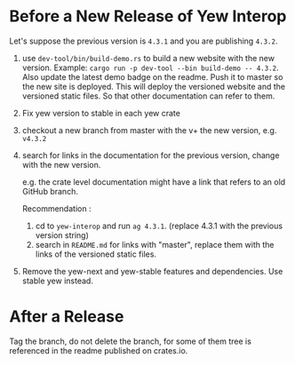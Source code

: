 # Before a New Release of Yew Interop

Let's suppose the previous version is `4.3.1` and you are publishing `4.3.2`.


1. use `dev-tool/bin/build-demo.rs` to build a new website with the new version.
Example: `cargo run -p dev-tool --bin build-demo -- 4.3.2`.
Also update the latest demo badge on the readme.
Push it to master so the new site is deployed.
This will deploy the versioned website and the versioned static files.
So that other documentation can refer to them.

2. Fix yew version to stable in each yew crate

3. checkout a new branch from master with the v+ the new version, e.g. `v4.3.2`

4. search for links in the documentation for the previous version, change with the new version.

    e.g. the crate level documentation might have a link that refers to an old GitHub branch.

    Recommendation : 
   1. cd to `yew-interop` and run `ag 4.3.1`. (replace 4.3.1 with the previous version string)
   2. search in `README.md` for links with "master",
   replace them with the links of the versioned static files.

5. Remove the yew-next and yew-stable features and dependencies.
Use stable yew instead.

# After a Release

Tag the branch, do not delete the branch, 
for some of them tree is referenced in the readme published on crates.io.